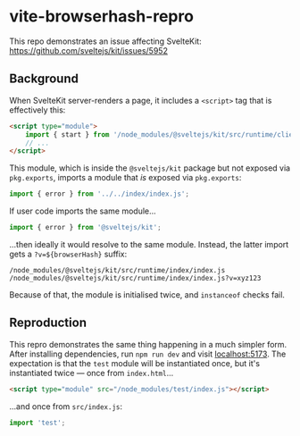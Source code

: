 # vite-browserhash-repro

This repo demonstrates an issue affecting SvelteKit: https://github.com/sveltejs/kit/issues/5952

## Background

When SvelteKit server-renders a page, it includes a `<script>` tag that is effectively this:

```html
<script type="module">
	import { start } from '/node_modules/@sveltejs/kit/src/runtime/client/start.js';
	// ...
</script>
```

This module, which is inside the `@sveltejs/kit` package but not exposed via `pkg.exports`, imports a module that _is_ exposed via `pkg.exports`:

```js
import { error } from '../../index/index.js';
```

If user code imports the same module...

```js
import { error } from '@sveltejs/kit';
```

...then ideally it would resolve to the same module. Instead, the latter import gets a `?v=${browserHash}` suffix:

```
/node_modules/@sveltejs/kit/src/runtime/index/index.js
/node_modules/@sveltejs/kit/src/runtime/index/index.js?v=xyz123
```

Because of that, the module is initialised twice, and `instanceof` checks fail.

## Reproduction

This repro demonstrates the same thing happening in a much simpler form. After installing dependencies, run `npm run dev` and visit [localhost:5173](http://localhost:5173). The expectation is that the `test` module will be instantiated once, but it's instantiated twice — once from `index.html`...

```html
<script type="module" src="/node_modules/test/index.js"></script>
```

...and once from `src/index.js`:

```js
import 'test';
```
